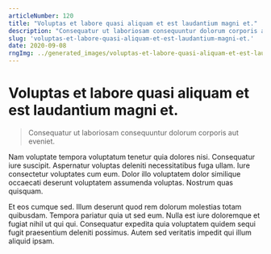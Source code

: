 ```yaml
---
articleNumber: 120
title: "Voluptas et labore quasi aliquam et est laudantium magni et."
description: "Consequatur ut laboriosam consequuntur dolorum corporis aut eveniet."
slug: 'voluptas-et-labore-quasi-aliquam-et-est-laudantium-magni-et.'
date: 2020-09-08
rngImg: ../generated_images/voluptas-et-labore-quasi-aliquam-et-est-laudantium-magni-et..jpg
---
```


# Voluptas et labore quasi aliquam et est laudantium magni et.

> Consequatur ut laboriosam consequuntur dolorum corporis aut eveniet.

Nam voluptate tempora voluptatum tenetur quia dolores nisi. Consequatur iure suscipit. Aspernatur voluptas deleniti necessitatibus fuga ullam. Iure consectetur voluptates cum eum. Dolor illo voluptatem dolor similique occaecati deserunt voluptatem assumenda voluptas. Nostrum quas quisquam.
 Et eos cumque sed. Illum deserunt quod rem dolorum molestias totam quibusdam. Tempora pariatur quia ut sed eum. Nulla est iure doloremque et fugiat nihil ut qui qui. Consequatur expedita quia voluptatem quidem sequi fugit praesentium deleniti possimus. Autem sed veritatis impedit qui illum aliquid ipsam.

